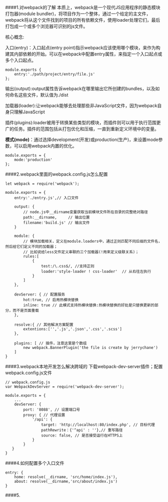 ####1.对webpack的了解
本质上，webpack是一个现代JS应用程序的静态模块打包器(module bundler)，将项目作为一个整体，通过一个给定的主文件，webpack将从这个文件找到的项目的所有依赖文件，使用loader处理它们，最后打包成一个或多个浏览器可识别的js文件。

核心概念:

入口(entry)：入口起点(entry point)指示webpack应该使用哪个模块，来作为构建其内部依赖的开始。可以在webpack中配置entry属性，来指定一个入口起点或多个入口起点。
```
module.exports {
    entry:'./path/project/entry/file.js'
};
```
输出(output):output属性告诉webpack在哪里输出它所创建的bundles，以及如何命名这些文件，默认值为./dist   

加载器(loader):让webpack能够去处理那些非JavaScript文件，因为webpack自身只理解JavaScript

插件(plugins):loader被用于转换某些类型的模块，而插件则可以用于执行范围更广的任务。插件的范围包括从打包优化和压缩，一直到重新定义环境中的变量。

**模式(mode)**：通过选择development(开发)或production(生产)，来设置mode参数，可以启用webpack内置的优化。
```
module.exports = {
    mode:'production'
};
```
####2.webpack里面的webpack.config.js怎么配置
```
let webpack = require('webpack');

module.exports = {
    entry:'./entry.js',// 入口文件
    
    output: {
        // node.js中__dirname变量获取当前模块文件所在目录的完整绝对路径
        path:__dirname,     // 输出位置
        filename:'build.js' // 输出文件
    }
    
    module: {
        // 模块加载相关，定义在module.loaders中，通过正则匹配不同后缀的文件名，然后给它们定义不同的加载器；
        // 比如说给less文件定义串联的三个加载器(!用来定义级联关系)；
        rules:[
            {
                test:/\.css$/, //支持正则
                loader:'style-loader ! css-loader'  // 从右往左执行
            }
        ]
    },
    
    devServer: { // 配置服务
        hot:true, // 启用热模块替换
        inline: true // 此模式支持热模块替换:热模块替换的好处是只替换更新的部分，而不是页面重载
    },
    
    resolve:{ // 其他解决方案配置
        extentions:['','.js','.json','.css','.scss']
    },
    
    plugins: [ // 插件，注意这里是个数组
        new webpack.BannerPlugin('the file is create by jerrychane')
    ]
}
```
####3.webpack本地开发怎么解决跨域的
下载webpack-dev-server插件；配置webpack.config.js文件
```
// webpack.config.js
var WebpackDevServer = require('webpack-dev-server');

module.exports = {
    ...
    devServer: {
        port: '8088', // 设置端口号
        proxy: { // 代理设置
            '/api': {
                target: 'http://localhost:80/index.php', // 目标代理
                pathRewrite：{'^api' : ''},// 重写路径
                source: false, // 是否接受运行在HTTPS上
            }
        } 
   }
}
```
####4.如何配置多个入口文件
```
entry: {
    home: resolve(__dirname, 'src/home/index.js'),
    about: resolve(__dirname,'src/about/index.js')
}
```
####5.




